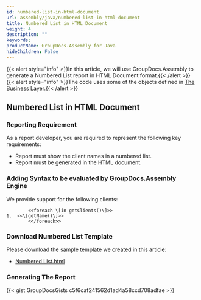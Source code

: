 ```yaml
---
id: numbered-list-in-html-document
url: assembly/java/numbered-list-in-html-document
title: Numbered List in HTML Document
weight: 4
description: ""
keywords: 
productName: GroupDocs.Assembly for Java
hideChildren: False
---
```

{{< alert style="info" >}}In this article, we will use GroupDocs.Assembly to generate a Numbered List report in HTML Document format.{{< /alert >}}{{< alert style="info" >}}The code uses some of the objects defined in [The Business Layer](https://docs.groupdocs.com/assembly/java/the-business-layer/).{{< /alert >}}

## Numbered List in HTML Document

### Reporting Requirement

As a report developer, you are required to represent the following key requirements:

*   Report must show the client names in a numbered list.
*   Report must be generated in the HTML document.

### Adding Syntax to be evaluated by GroupDocs.Assembly Engine

We provide support for the following clients:
```
		<<foreach \[in getClients()\]>>
1.  <<\[getName()\]>>
		<</foreach>>
```

### Download Numbered List Template

Please download the sample template we created in this article:

*   [Numbered List.html](https://github.com/groupdocs-assembly/GroupDocs.Assembly-for-Java/blob/master/Examples/GroupDocs.Assembly.Examples.Java/Data/Storage/Html%20Templates/Numbered%20List.html?raw=true)

### Generating The Report

{{< gist GroupDocsGists c5f6caf241562d1ad4a58ccd708adfae >}}


